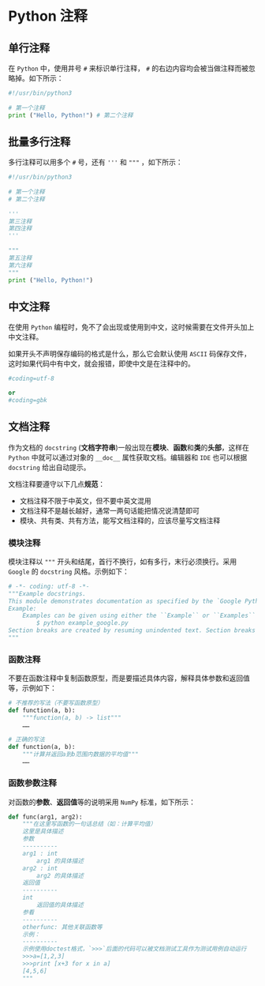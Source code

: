 # Python 注释

## 单行注释

在 `Python` 中，使用井号 `#` 来标识单行注释， `#` 的右边内容均会被当做注释而被忽略掉。如下所示：

``` python
#!/usr/bin/python3
 
# 第一个注释
print ("Hello, Python!") # 第二个注释
```

## 批量多行注释

多行注释可以用多个 `#` 号，还有 `'''` 和 `"""` ，如下所示：

``` python
#!/usr/bin/python3
 
# 第一个注释
# 第二个注释
 
'''
第三注释
第四注释
'''
 
"""
第五注释
第六注释
"""
print ("Hello, Python!")
```

## 中文注释

在使用 `Python` 编程时，免不了会出现或使用到中文，这时候需要在文件开头加上中文注释。

如果开头不声明保存编码的格式是什么，那么它会默认使用 `ASCII` 码保存文件，这时如果代码中有中文，就会报错，即使中文是在注释中的。

``` python
#coding=utf-8

or
#coding=gbk
```

## 文档注释

作为文档的 `docstring` (**文档字符串**)一般出现在**模块**、**函数**和**类**的**头部**，这样在 `Python` 中就可以通过对象的 `__doc__` 属性获取文档。编辑器和 `IDE` 也可以根据 `docstring` 给出自动提示。

文档注释要遵守以下几点**规范**：

* 文档注释不限于中英文，但不要中英文混用
* 文档注释不是越长越好，通常一两句话能把情况说清楚即可
* 模块、共有类、共有方法，能写文档注释的，应该尽量写文档注释

### 模块注释

模块注释以 `"""` 开头和结尾，首行不换行，如有多行，末行必须换行。采用 `Google` 的 `docstring` 风格。示例如下：

``` python
# -*- coding: utf-8 -*-
"""Example docstrings.
This module demonstrates documentation as specified by the `Google Python StyleGuide`_. Docstrings may extend over multiple lines. Sections are created with a section header and a colon followed by a block of indented text.
Example:
    Examples can be given using either the ``Example`` or ``Examples`` sections. Sections support any reStructuredText formatting, including literal blocks::
        $ python example_google.py
Section breaks are created by resuming unindented text. Section breaks are also implicitly created anytime a new section starts.
"""
```

### 函数注释

不要在函数注释中复制函数原型，而是要描述具体内容，解释具体参数和返回值等，示例如下：

``` python
# 不推荐的写法（不要写函数原型）
def function(a, b):
    """function(a, b) -> list"""
    ……

# 正确的写法
def function(a, b):
    """计算并返回a到b范围内数据的平均值"""
    ……
```

### 函数参数注释

对函数的**参数**、**返回值**等的说明采用 `NumPy` 标准，如下所示：

``` python
def func(arg1, arg2):
    """在这里写函数的一句话总结（如：计算平均值）
    这里是具体描述
    参数
    ----------
    arg1 : int
        arg1 的具体描述
    arg2 : int
        arg2 的具体描述
    返回值
    ----------
    int 
        返回值的具体描述
    参看
    ----------
    otherfunc: 其他关联函数等
    示例：
    ----------
    示例使用doctest格式，`>>>`后面的代码可以被文档测试工具作为测试用例自动运行
    >>>a=[1,2,3]
    >>>print [x+3 for x in a]
    [4,5,6]
    """
```
